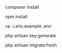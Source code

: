 <p>composer install</p> 
<p>npm install</p> 
<p>cp .\.env.example .env</p>
<p> php artisan key:generate</p>
<p>php artisan migrate:fresh</p> 
